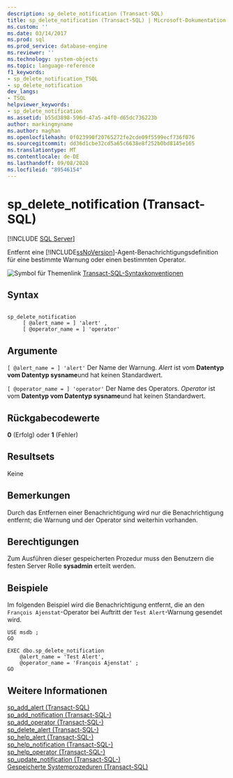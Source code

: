 ```yaml
---
description: sp_delete_notification (Transact-SQL)
title: sp_delete_notification (Transact-SQL) | Microsoft-Dokumentation
ms.custom: ''
ms.date: 03/14/2017
ms.prod: sql
ms.prod_service: database-engine
ms.reviewer: ''
ms.technology: system-objects
ms.topic: language-reference
f1_keywords:
- sp_delete_notification_TSQL
- sp_delete_notification
dev_langs:
- TSQL
helpviewer_keywords:
- sp_delete_notification
ms.assetid: b55d3898-596d-47a5-a4f0-d65dc736223b
author: markingmyname
ms.author: maghan
ms.openlocfilehash: 0f023990f20765272fe2cde09f5599ecf736f076
ms.sourcegitcommit: dd36d1cbe32cd5a65c6638e8f252b0bd8145e165
ms.translationtype: MT
ms.contentlocale: de-DE
ms.lasthandoff: 09/08/2020
ms.locfileid: "89546154"
---
```

# <a name="sp_delete_notification-transact-sql"></a>sp_delete_notification (Transact-SQL)
[!INCLUDE [SQL Server](../../includes/applies-to-version/sqlserver.md)]

  Entfernt eine [!INCLUDE[ssNoVersion](../../includes/ssnoversion-md.md)]-Agent-Benachrichtigungsdefinition für eine bestimmte Warnung oder einen bestimmten Operator.  
  
 ![Symbol für Themenlink](../../database-engine/configure-windows/media/topic-link.gif "Symbol für Themenlink") [Transact-SQL-Syntaxkonventionen](../../t-sql/language-elements/transact-sql-syntax-conventions-transact-sql.md)  
  
## <a name="syntax"></a>Syntax  
  
```  
  
sp_delete_notification  
     [ @alert_name = ] 'alert' ,   
     [ @operator_name = ] 'operator'   
```  
  
## <a name="arguments"></a>Argumente  
`[ @alert_name = ] 'alert'` Der Name der Warnung. *Alert* ist vom **Datentyp vom Datentyp sysname**und hat keinen Standardwert.  
  
`[ @operator_name = ] 'operator'` Der Name des Operators. *Operator* ist vom **Datentyp vom Datentyp sysname**und hat keinen Standardwert.  
  
## <a name="return-code-values"></a>Rückgabecodewerte  
 **0** (Erfolg) oder **1** (Fehler)  
  
## <a name="result-sets"></a>Resultsets  
 Keine  
  
## <a name="remarks"></a>Bemerkungen  
 Durch das Entfernen einer Benachrichtigung wird nur die Benachrichtigung entfernt; die Warnung und der Operator sind weiterhin vorhanden.  
  
## <a name="permissions"></a>Berechtigungen  
 Zum Ausführen dieser gespeicherten Prozedur muss den Benutzern die festen Server Rolle **sysadmin** erteilt werden.  
  
## <a name="examples"></a>Beispiele  
 Im folgenden Beispiel wird die Benachrichtigung entfernt, die an den `François Ajenstat`-Operator bei Auftritt der `Test Alert`-Warnung gesendet wird.  
  
```  
USE msdb ;  
GO  
  
EXEC dbo.sp_delete_notification  
    @alert_name = 'Test Alert',  
    @operator_name = 'François Ajenstat' ;  
GO  
```  
  
## <a name="see-also"></a>Weitere Informationen  
 [sp_add_alert &#40;Transact-SQL&#41;](../../relational-databases/system-stored-procedures/sp-add-alert-transact-sql.md)   
 [sp_add_notification &#40;Transact-SQL-&#41;](../../relational-databases/system-stored-procedures/sp-add-notification-transact-sql.md)   
 [sp_add_operator &#40;Transact-SQL-&#41;](../../relational-databases/system-stored-procedures/sp-add-operator-transact-sql.md)   
 [sp_delete_alert &#40;Transact-SQL-&#41;](../../relational-databases/system-stored-procedures/sp-delete-alert-transact-sql.md)   
 [sp_help_alert &#40;Transact-SQL-&#41;](../../relational-databases/system-stored-procedures/sp-help-alert-transact-sql.md)   
 [sp_help_notification &#40;Transact-SQL-&#41;](../../relational-databases/system-stored-procedures/sp-help-notification-transact-sql.md)   
 [sp_help_operator &#40;Transact-SQL-&#41;](../../relational-databases/system-stored-procedures/sp-help-operator-transact-sql.md)   
 [sp_update_notification &#40;Transact-SQL-&#41;](../../relational-databases/system-stored-procedures/sp-update-notification-transact-sql.md)   
 [Gespeicherte Systemprozeduren &#40;Transact-SQL&#41;](../../relational-databases/system-stored-procedures/system-stored-procedures-transact-sql.md)  
  
  
